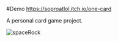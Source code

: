 #Demo
https://soproatlol.itch.io/one-card

A personal card game project. 

![spaceRock](https://github.com/user-attachments/assets/2fa701c9-3ed4-4ea1-9611-007f2793b0aa)
